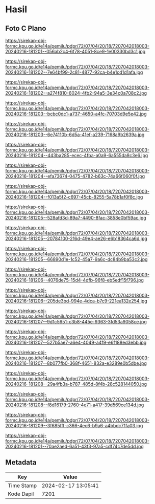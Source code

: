 # Hasil

## Foto C Plano

https://sirekap-obj-formc.kpu.go.id/e14a/pemilu/pdpr/72/07/04/20/18/7207042018003-20240216-181201--056ab2c4-6f78-4051-8ce9-1e00330bd3c1.jpg

https://sirekap-obj-formc.kpu.go.id/e14a/pemilu/pdpr/72/07/04/20/18/7207042018003-20240216-181202--7e64bf99-2c81-4877-92ca-b4e1cd1d1afa.jpg

https://sirekap-obj-formc.kpu.go.id/e14a/pemilu/pdpr/72/07/04/20/18/7207042018003-20240216-181202--a274f810-6024-4fb2-94a5-3e34c0a708c2.jpg

https://sirekap-obj-formc.kpu.go.id/e14a/pemilu/pdpr/72/07/04/20/18/7207042018003-20240216-181203--bcbc0dc1-a737-4650-a4fc-70703d9e5e42.jpg

https://sirekap-obj-formc.kpu.go.id/e14a/pemilu/pdpr/72/07/04/20/18/7207042018003-20240216-181203--6e74110b-6d5a-41ef-a239-7168a9b2639a.jpg

https://sirekap-obj-formc.kpu.go.id/e14a/pemilu/pdpr/72/07/04/20/18/7207042018003-20240216-181204--443ba285-ecec-4fba-a0a9-6a555da8c3e6.jpg

https://sirekap-obj-formc.kpu.go.id/e14a/pemilu/pdpr/72/07/04/20/18/7207042018003-20240216-181204--efa73674-0475-4782-b63c-74a66f060f0f.jpg

https://sirekap-obj-formc.kpu.go.id/e14a/pemilu/pdpr/72/07/04/20/18/7207042018003-20240216-181204--f013a5f2-c697-45cb-8255-5a78b1af0f8c.jpg

https://sirekap-obj-formc.kpu.go.id/e14a/pemilu/pdpr/72/07/04/20/18/7207042018003-20240216-181205--528afd3d-89a7-4490-8fac-3858e0bf59ac.jpg

https://sirekap-obj-formc.kpu.go.id/e14a/pemilu/pdpr/72/07/04/20/18/7207042018003-20240216-181205--20784100-216d-49e4-ae26-e6b18364ca6d.jpg

https://sirekap-obj-formc.kpu.go.id/e14a/pemilu/pdpr/72/07/04/20/18/7207042018003-20240216-181205--66890d1e-1c52-45a7-9a6c-dc84b9ba53c2.jpg

https://sirekap-obj-formc.kpu.go.id/e14a/pemilu/pdpr/72/07/04/20/18/7207042018003-20240216-181206--4076de75-15d4-4dfb-96f8-eb5edf15f796.jpg

https://sirekap-obj-formc.kpu.go.id/e14a/pemilu/pdpr/72/07/04/20/18/7207042018003-20240216-181206--205de3bd-994e-4dca-b7c9-221ea132e254.jpg

https://sirekap-obj-formc.kpu.go.id/e14a/pemilu/pdpr/72/07/04/20/18/7207042018003-20240216-181207--9d1c5651-c3b8-445e-9363-3fd53a9058ce.jpg

https://sirekap-obj-formc.kpu.go.id/e14a/pemilu/pdpr/72/07/04/20/18/7207042018003-20240216-181207--527b5ae7-a6e4-4049-a4f9-e6f188ed3ebb.jpg

https://sirekap-obj-formc.kpu.go.id/e14a/pemilu/pdpr/72/07/04/20/18/7207042018003-20240216-181207--8b077fb0-368f-4651-832a-e3289e0b5dbe.jpg

https://sirekap-obj-formc.kpu.go.id/e14a/pemilu/pdpr/72/07/04/20/18/7207042018003-20240216-181208--29a4fb3a-b787-485d-8f4b-28c528144050.jpg

https://sirekap-obj-formc.kpu.go.id/e14a/pemilu/pdpr/72/07/04/20/18/7207042018003-20240216-181208--f8d16179-2760-4e71-a417-39d569ce134d.jpg

https://sirekap-obj-formc.kpu.go.id/e14a/pemilu/pdpr/72/07/04/20/18/7207042018003-20240216-181209--3f685fff-c366-4ec6-b9a6-a4bbdc71fa03.jpg

https://sirekap-obj-formc.kpu.go.id/e14a/pemilu/pdpr/72/07/04/20/18/7207042018003-20240216-181201--70ae2aed-6a51-43f3-97a5-cdf74c7de5dd.jpg


## Metadata

| Key        | Value               |
| ---------- | ------------------- |
| Time Stamp | 2024-02-17 13:05:41 |
| Kode Dapil | 7201                |



